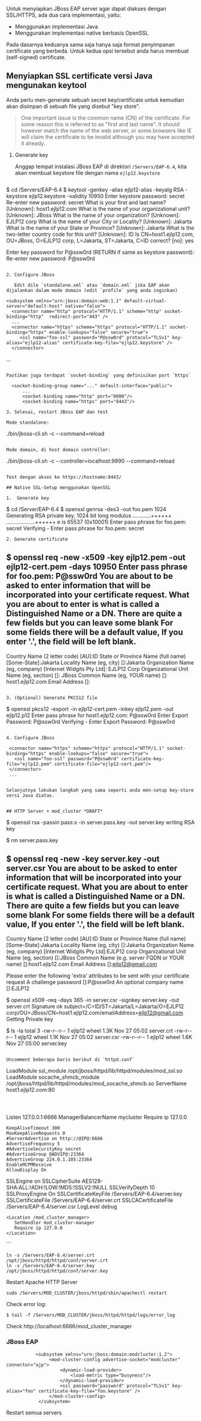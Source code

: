 Untuk menyiapkan JBoss EAP server agar dapat diakses dengan SSL/HTTPS, ada dua cara implementasi, yaitu:

* Menggunakan implementasi Java 
* Menggunakan implementasi native berbasis OpenSSL

Pada dasarnya keduanya sama saja hanya saja format penyimpanan certificate yang berbeda. Untuk kedua opsi tersebut anda harus membuat (self-signed) certificate.


## Menyiapkan SSL certificate versi Java mengunakan keytool

Anda perlu men-generate sebuah  secret key/certificate untuk kemudian akan disimpan di sebuah file yang disebut "key store". 

> One important issue is the common name (CN) of the certificate. For some reason this is referred to as "first and last name". It should however match the name of the web server, or some browsers like IE will claim the certificate to be invalid although you may have accepted it already.

1. Generate key
   
   Anggap tempat instalasi JBoss EAP di direktori `/Servers/EAP-6.4`, kita akan membuat keystore file dengan nama `ejlp12.keystore`
   ```
 $ cd /Servers/EAP-6.4
 $ keytool -genkey -alias ejlp12-alias -keyalg RSA -keystore ejlp12.keystore -validity 10950
Enter keystore password: secret
Re-enter new password: secret
What is your first and last name?
  [Unknown]:  host1.ejlp12.com
What is the name of your organizational unit?
  [Unknown]:  JBoss
What is the name of your organization?
  [Unknown]:  EJLP12 corp
What is the name of your City or Locality?
  [Unknown]:  Jakarta
What is the name of your State or Province?
  [Unknown]:  Jakarta
What is the two-letter country code for this unit?
  [Unknown]:  ID
Is CN=host1.ejlp12.com, OU=JBoss, O=EJLP12 corp, L=Jakarta, ST=Jakarta, C=ID correct?
  [no]:  yes

Enter key password for <deva> P@ssw0rd
    (RETURN if same as keystore password):  
Re-enter new password: P@ssw0rd
```

2. Configure JBoss

   Edit dile `standalone.xml` atau `domain.xml` jika EAP akan dijalankan dalam mode domain (edit `profile` yang anda inginkan)

   ```
    <subsystem xmlns="urn:jboss:domain:web:1.1" default-virtual-server="default-host" native="false">
      <connector name="http" protocol="HTTP/1.1" scheme="http" socket-binding="http"  redirect-port="443" />
      ...
      <connector name="https" scheme="https" protocol="HTTP/1.1" socket-binding="https" enable-lookups="false" secure="true">
         <ssl name="foo-ssl" password="P@ssw0rd" protocol="TLSv1" key-alias="ejlp12-alias" certificate-key-file="ejlp12.keystore" />
      </connector>
   ...
   </subsystem>
   ```
   
   Pastikan juga terdapat `socket-binding` yang definisikan port `https`
   ```
      <socket-binding-group name="..." default-interface="public">
          ...
          <socket-binding name="http" port="8080"/>
          <socket-binding name="https" port="8443"/>
   ```
3. Selesai, restart JBoss EAP dan test 

   Mode standalone: 
   ```
   ./bin/jboss-cli.sh -c --command=reload
   ```
    
  Mode domain, di host domain controller:
  ```
  ./bin/jboss-cli.sh -c --controller=localhost:9990 --command=reload
  ``` 
    
  Test dengan akses ke https://hostname:8443/ 

## Native SSL-Setup menggunakan OpenSSL

1.  Generate key
   ```
   $ cd /Server/EAP-6.4
   $ openssl genrsa -des3 -out foo.pem 1024
   Generating RSA private key, 1024 bit long modulus
   ............++++++
   ...................++++++
   e is 65537 (0x10001)
   Enter pass phrase for foo.pem: secret
   Verifying - Enter pass phrase for foo.pem: secret
   ```
2. Generate certificate

   ```
   $ openssl req -new -x509 -key ejlp12.pem -out ejlp12-cert.pem -days 10950
   Enter pass phrase for foo.pem: P@ssw0rd
   You are about to be asked to enter information that will be incorporated
   into your certificate request.
   What you are about to enter is what is called a Distinguished Name or a DN.
   There are quite a few fields but you can leave some blank
   For some fields there will be a default value,
   If you enter '.', the field will be left blank.
   -----
   Country Name (2 letter code) [AU]:ID
   State or Province Name (full name) [Some-State]:Jakarta
   Locality Name (eg, city) []:Jakarta
   Organization Name (eg, company) [Internet Widgits Pty Ltd]: EJLP12 Corp
   Organizational Unit Name (eg, section) []: JBoss
   Common Name (eg, YOUR name) []: host1.ejlp12.com
   Email Address []:
   ```

3. (Optional) Generate PKCS12 file
   ```
   $ openssl pkcs12 -export -in ejlp12-cert.pem -inkey ejlp12.pem  -out ejlp12.p12
   Enter pass phrase for host1.ejlp12.com: P@ssw0rd
   Enter Export Password: P@ssw0rd
   Verifying - Enter Export Password: P@ssw0rd
   ```

4. Configure JBoss 

   ```
   <subsystem xmlns="urn:jboss:domain:web:1.1" default-virtual-server="default-host" native="true">
     <connector name="http" protocol="HTTP/1.1" scheme="http" socket-binding="http" redirect-port="443" />
    
     <connector name="https" scheme="https" protocol="HTTP/1.1" socket-binding="https" enable-lookups="false" secure="true">
       <ssl name="foo-ssl" password="P@ssw0rd" certificate-key-file="ejlp12.pem" certificate-file="ejlp12-cert.pem"/>
     </connector>
     ...
   ```
   
Selanjutnya lakukan langkah yang sama seperti anda men-setup key-store versi Java diatas.


## HTTP Server + mod_cluster *DRAFT*

```
$ openssl rsa -passin pass:x -in server.pass.key -out server.key
writing RSA key

$ rm server.pass.key

$ openssl req -new -key server.key -out server.csr
You are about to be asked to enter information that will be incorporated
into your certificate request.
What you are about to enter is what is called a Distinguished Name or a DN.
There are quite a few fields but you can leave some blank
For some fields there will be a default value,
If you enter '.', the field will be left blank.
-----
Country Name (2 letter code) [AU]:ID
State or Province Name (full name) [Some-State]:Jakarta
Locality Name (eg, city) []:Jakarta
Organization Name (eg, company) [Internet Widgits Pty Ltd]:EJLP12 corp
Organizational Unit Name (eg, section) []:JBoss
Common Name (e.g. server FQDN or YOUR name) []:host1.ejlp12.com
Email Address []:ejlp12@gmail.com

Please enter the following 'extra' attributes
to be sent with your certificate request
A challenge password []:P@ssw0rd
An optional company name []:EJLP12

$ openssl x509 -req -days 365 -in server.csr -signkey server.key -out server.crt
Signature ok
subject=/C=ID/ST=Jakarta/L=Jakarta/O=EJLP12 corp/OU=JBoss/CN=host1.ejlp12.com/emailAddress=ejlp12@gmail.com
Getting Private key

$  ls -la
total 3
-rw-r--r--   1 ejlp12  wheel   1.3K Nov 27 05:02 server.crt
-rw-r--r--   1 ejlp12  wheel   1.1K Nov 27 05:02 server.csr
-rw-r--r--   1 ejlp12  wheel   1.6K Nov 27 05:00 server.key
```

Uncomment beberapa baris berikut di `httpd.conf`

```
LoadModule ssl_module /opt/jboss/httpd/lib/httpd/modules/mod_ssl.so
LoadModule socache_shmcb_module /opt/jboss/httpd/lib/httpd/modules/mod_socache_shmcb.so
ServerName host1.ejlp12.com:80
```



```
<IfModule manager_module>
  Listen 127.0.0.1:6666
  ManagerBalancerName mycluster
  <VirtualHost 127.0.0.1:6666>
    <Location />
     Require ip 127.0.0
    </Location>

    KeepAliveTimeout 300
    MaxKeepAliveRequests 0
    #ServerAdvertise on http://@IP@:6666
    AdvertiseFrequency 5
    #AdvertiseSecurityKey secret
    #AdvertiseGroup @ADVIP@:23364
    AdvertiseGroup 224.0.1.105:23364
    EnableMCPMReceive
    AllowDisplay On

   SSLEngine on
   SSLCipherSuite AES128-SHA:ALL:!ADH:!LOW:!MD5:!SSLV2:!NULL
   SSLVerifyDepth 10
   SSLProxyEngine On
   SSLCertificateKeyFile /Servers/EAP-6.4/server.key
   SSLCertificateFile /Servers/EAP-6.4/server.crt
   SSLCACertificateFile /Servers/EAP-6.4/server.csr
   LogLevel debug

    <Location /mod_cluster_manager>
       SetHandler mod_cluster-manager
       Require ip 127.0.0
    </Location>

  </VirtualHost>
</IfModule>
```


```
ln -s /Servers/EAP-6.4/server.crt /opt/jboss/httpd/httpd/conf/server.crt
ln -s /Servers/EAP-6.4/server.key /opt/jboss/httpd/httpd/conf/server.key
```

Restart Apache HTTP Server
```
sudo /Servers/MOD_CLUSTER/jboss/httpd/sbin/apachectl restart
```

Check error log:
```
$ tail -f /Servers/MOD_CLUSTER/jboss/httpd/httpd/logs/error_log
```

Check http://localhost:6666/mod_cluster_manager

### JBoss EAP

```
           <subsystem xmlns="urn:jboss:domain:modcluster:1.2">
                <mod-cluster-config advertise-socket="modcluster" connector="ajp">
                    <dynamic-load-provider>
                        <load-metric type="busyness"/>
                    </dynamic-load-provider>
                    <ssl password="password" protocol="TLSv1" key-alias="foo" certificate-key-file="foo.keystore" />
                </mod-cluster-config>
            </subsystem>
```

Restart semua servers
